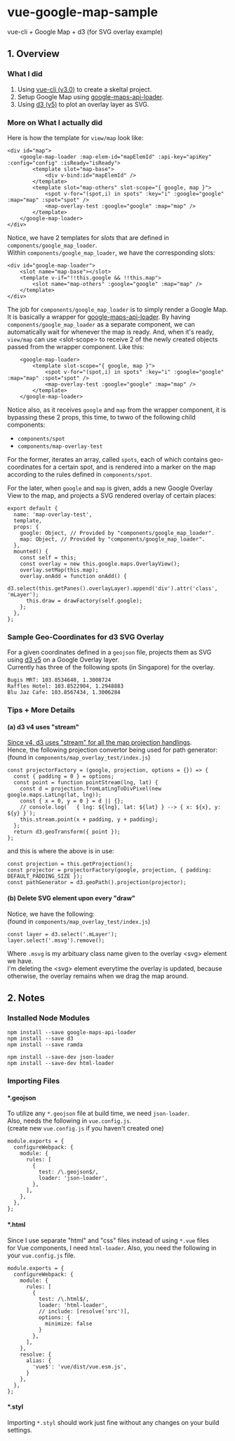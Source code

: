 # vue-google-map-sample

vue-cli + Google Map + d3 (for SVG overlay example)

## 1. Overview

### What I did

1. Using [vue-cli (v3.0)](https://github.com/vuejs/vue-cli) to create a skeltal project.
2. Setup Google Map using [google-maps-api-loader](https://github.com/laurencedorman/google-maps-api-loader).
3. Using [d3 (v5)](https://d3js.org/) to plot an overlay layer as SVG.

### More on What I actually did

Here is how the template for `view/map` look like:

```
<div id="map">
    <google-map-loader :map-elem-id="mapElemId" :api-key="apiKey" :config="config" :isReady="isReady">
        <template slot="map-base">
            <div v-bind:id="mapElemId" />
        </template>
        <template slot="map-others" slot-scope="{ google, map }">
            <spot v-for="(spot,i) in spots" :key="i" :google="google" :map="map" :spot="spot" />
            <map-overlay-test :google="google" :map="map" />
        </template>
    </google-map-loader>
</div>
```

Notice, we have 2 templates for *slots* that are defined in `components/google_map_loader`.  
Within `components/google_map_loader`, we have the corresponding slots:

```
<div id="google-map-loader">
    <slot name="map-base"></slot>
    <template v-if="!!this.google && !!this.map">
        <slot name="map-others" :google="google" :map="map" />
    </template>
</div>
```

The job for `components/google_map_loader` is to simply render a Google Map.
It is basically a wrapper for [google-maps-api-loader](https://github.com/laurencedorman/google-maps-api-loader).
By having `components/google_map_loader` as a separate component,
we can automatically wait for whenever the map is ready.
And, when it's ready, `view/map` can use &lt;slot-scope&gt;
to receive 2 of the newly created objects passed from the wrapper component. Like this:

```
    <google-map-loader>
        <template slot-scope="{ google, map }">
            <spot v-for="(spot,i) in spots" :key="i" :google="google" :map="map" :spot="spot" />
            <map-overlay-test :google="google" :map="map" />
        </template>
    </google-map-loader>
```

Notice also, as it receives `google` and `map` from the wrapper component,
it is bypassing these 2 props, this time, to twwo of the following child components:

- `components/spot`
- `components/map-overlay-test`

For the former, iterates an array, called `spots`,
each of which contains geo-coordinates for a certain spot,
and is rendered into a marker on the map
according to the rules defined in `components/spot`.

For the later, when `google` and `map` is given,
adds a new Google Overlay View to the map,
and projects a SVG rendered overlay of certain places:

```
export default {
  name: 'map-overlay-test',
  template,
  props: {
    google: Object, // Provided by "components/google_map_loader".
    map: Object, // Provided by "components/google_map_loader".
  },
  mounted() {
    const self = this;
    const overlay = new this.google.maps.OverlayView();
    overlay.setMap(this.map);
    overlay.onAdd = function onAdd() {
      d3.select(this.getPanes().overlayLayer).append('div').attr('class', 'mLayer');
      this.draw = drawFactory(self.google);
    };
  },
};
```

### Sample Geo-Coordinates for d3 SVG Overlay

For a given coordinates defined in a `geojson` file,
projects them as SVG using [d3 v5](https://d3js.org/) on a Google Overlay layer.  
Currently has three of the following spots (in Singapore) for the overlay.

```
Bugis MRT: 103.8534648, 1.3008724
Raffles Hotel: 103.8522904, 1.2948883
Blu Jaz Cafe: 103.8567434, 1.3006284
```

### Tips + More Details

#### (a) d3 v4 uses "stream"

[Since v4, d3 uses "stream" for all the map projection handlings](https://github.com/d3/d3-geo#streams).  
Hence, the following projection convertor being used for path generator:  
(found in `components/map_overlay_test/index.js`)

```
const projectorFactory = (google, projection, options = {}) => {
  const { padding = 0 } = options;
  const point = function pointStream(lng, lat) {
    const d = projection.fromLatLngToDivPixel(new google.maps.LatLng(lat, lng));
    const { x = 0, y = 0 } = d || {};
    // console.log(`  { lng: ${lng}, lat: ${lat} } --> { x: ${x}, y: ${y} }`);
    this.stream.point(x + padding, y + padding);
  };
  return d3.geoTransform({ point });
};
```

and this is where the above is in use:

```
const projection = this.getProjection();
const projector = projectorFactory(google, projection, { padding: DEFAULT_PADDING_SIZE });
const pathGenerator = d3.geoPath().projection(projector);
```

#### (b) Delete SVG element upon every "draw"

Notice, we have the following:  
(found in `components/map_overlay_test/index.js`)

```
const layer = d3.select('.mLayer');
layer.select('.msvg').remove();
```

Where `.msvg` is my arbituary class name given to the overlay &lt;svg&gt; element we have.  
I'm deleting the &lt;svg&gt; element everytime the overlay is updated,
because otherwise, the overlay remains when we drag the map around.



## 2. Notes

### Installed Node Modules

```
npm install --save google-maps-api-loader
npm install --save d3
npm install --save ramda

npm install --save-dev json-loader
npm install --save-dev html-loader
```

### Importing Files

#### *.geojson

To utilize any `*.geojson` file at build time, we need `json-loader`.  
Also, needs the following in `vue.config.js`.  
(create new `vue.config.js` if you haven't created one)

```
module.exports = {
  configureWebpack: {
    module: {
      rules: [
        {
          test: /\.geojson$/,
          loader: 'json-loader',
        },
      ],
    },
  },
};
```

#### *.html

Since I use separate "html" and "css" files instead of using `*.vue` files  
for Vue components, I need `html-loader`.
Also, you need the following in your `vue.config.js` file.

```
module.exports = {
  configureWebpack: {
    module: {
      rules: [
        {
          test: /\.html$/,
          loader: 'html-loader',
          // include: [resolve('src')],
          options: {
            minimize: false
          }
        },
      ],
    },
    resolve: {
      alias: {
        'vue$': 'vue/dist/vue.esm.js',
      }
    },
  },
};
```

#### *.styl

Importing `*.styl` should work just fine without any changes on your build settings.



